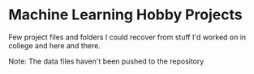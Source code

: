 # Machine Learning Hobby Projects

Few project files and folders I could recover from stuff I'd worked on in college and here and there.

Note: The data files haven't been pushed to the repository
